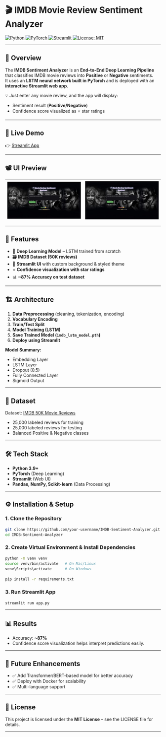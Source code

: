 # 🎬 IMDB Movie Review Sentiment Analyzer  
[![Python](https://img.shields.io/badge/Python-3.9+-blue?logo=python)](https://www.python.org/)  [![PyTorch](https://img.shields.io/badge/Deep%20Learning-PyTorch-red?logo=pytorch)](https://pytorch.org/)  [![Streamlit](https://img.shields.io/badge/Frontend-Streamlit-brightgreen?logo=streamlit)](https://streamlit.io/)  [![License: MIT](https://img.shields.io/badge/License-MIT-yellow.svg)](https://opensource.org/licenses/MIT)  

---

## 📌 Overview  

The **IMDB Sentiment Analyzer** is an **End-to-End Deep Learning Pipeline** that classifies IMDB movie reviews into **Positive** or **Negative** sentiments.  
It uses an **LSTM neural network built in PyTorch** and is deployed with an **interactive Streamlit web app**.  

💡 Just enter any movie review, and the app will display:  
- Sentiment result (**Positive/Negative**)  
- Confidence score visualized as ⭐ star ratings  

---

## 🔗 Live Demo  
👉 [Streamlit App]([https://your-deployment-link.streamlit.app/](https://imdb-movie-sentiment-analysis-z2adcjmjdeq2ajma9uazon.streamlit.app))  

---

## 📽️ UI Preview  

| ![](assetes/ui1.jpg) | ![](assetes/ui2.jpg) |
|----------------------|----------------------|


---

## 🚀 Features  

- 🧠 **Deep Learning Model** – LSTM trained from scratch  
- 🗃 **IMDB Dataset (50K reviews)**  
- 🎨 **Streamlit UI** with custom background & styled theme  
- ⭐ **Confidence visualization with star ratings**  
- 📊 **~87% Accuracy on test dataset**  

---

## 🏗️ Architecture  

1. **Data Preprocessing** (cleaning, tokenization, encoding)  
2. **Vocabulary Encoding**  
3. **Train/Test Split**  
4. **Model Training (LSTM)**  
5. **Save Trained Model (`imdb_lstm_model.pth`)**  
6. **Deploy using Streamlit**  

**Model Summary:**  
- Embedding Layer  
- LSTM Layer  
- Dropout (0.5)  
- Fully Connected Layer  
- Sigmoid Output  

---

## 📂 Dataset  

Dataset: [IMDB 50K Movie Reviews](https://ai.stanford.edu/~amaas/data/sentiment/)  
- 25,000 labeled reviews for training  
- 25,000 labeled reviews for testing  
- Balanced Positive & Negative classes  

---

## 🛠️ Tech Stack  

- **Python 3.9+**  
- **PyTorch** (Deep Learning)  
- **Streamlit** (Web UI)  
- **Pandas, NumPy, Scikit-learn** (Data Processing)  

---

## ⚙️ Installation & Setup  

### 1. Clone the Repository  
```bash
git clone https://github.com/your-username/IMDB-Sentiment-Analyzer.git
cd IMDB-Sentiment-Analyzer
```

### 2. Create Virtual Environment & Install Dependencies  
```bash
python -m venv venv
source venv/bin/activate   # On Mac/Linux
venv\Scripts\activate      # On Windows

pip install -r requirements.txt
```

### 3. Run Streamlit App  
```bash
streamlit run app.py
```

---

## 📊 Results  

- Accuracy: **~87%**  
- Confidence score visualization helps interpret predictions easily.  

---

## 🔮 Future Enhancements  

- ✅ Add Transformer/BERT-based model for better accuracy  
- ✅ Deploy with Docker for scalability  
- ✅ Multi-language support  

---

## 📜 License  

This project is licensed under the **MIT License** – see the LICENSE file for details.  

---
